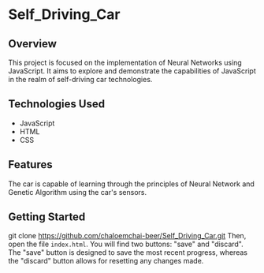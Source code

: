 # Self_Driving_Car

## Overview
This project is focused on the implementation of Neural Networks using JavaScript. It aims to explore and demonstrate the capabilities of JavaScript in the realm of self-driving car technologies.

## Technologies Used
- JavaScript
- HTML
- CSS

## Features
The car is capable of learning through the principles of Neural Network and Genetic Algorithm using the car's sensors.

## Getting Started
git clone https://github.com/chaloemchai-beer/Self_Driving_Car.git
Then, open the file `index.html`. You will find two buttons: "save" and "discard". The "save" button is designed to save the most recent progress, whereas the "discard" button allows for resetting any changes made.

